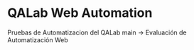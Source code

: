 # QALab Web Automation
Pruebas de Automatizacion del QALab
main -> Evaluación de Automatización Web
